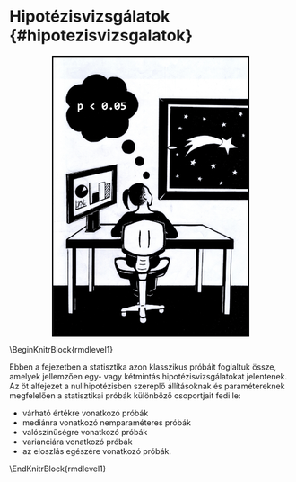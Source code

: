 # Hipotézisvizsgálatok {#hipotezisvizsgalatok}

<img src="images/ch_10_small.png" width="70%" style="display: block; margin: auto;" />


\BeginKnitrBlock{rmdlevel1}<div class="rmdlevel1">Ebben a fejezetben a statisztika azon klasszikus próbáit foglaltuk össze, amelyek jellemzően egy- vagy kétmintás hipotézisvizsgálatokat jelentenek. Az öt alfejezet a nullhipotézisben szereplő állításoknak és paramétereknek megfelelően a statisztikai próbák különböző csoportjait fedi le:

* várható értékre vonatkozó próbák
* mediánra vonatkozó nemparaméteres próbák
* valószínűségre vonatkozó próbák 
* varianciára vonatkozó próbák
* az eloszlás egészére vonatkozó próbák. </div>\EndKnitrBlock{rmdlevel1}


